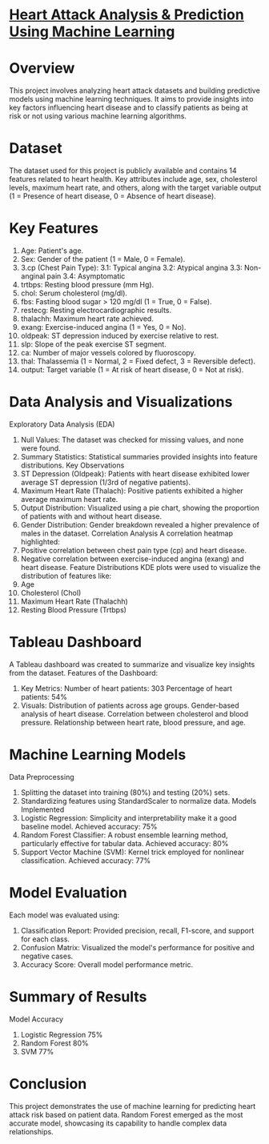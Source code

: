 # [Heart Attack Analysis & Prediction Using Machine Learning](https://public.tableau.com/app/profile/abhishek.kumar8753/viz/Heart_Health_Diagnostic_Analytics_Dashboard/Heart_Health_Dashboard?publish=yes)
# Overview
This project involves analyzing heart attack datasets and building predictive models using machine learning techniques. It aims to provide insights into key factors influencing heart disease and to classify patients as being at risk or not using various machine learning algorithms.

# Dataset
The dataset used for this project is publicly available and contains 14 features related to heart health. Key attributes include age, sex, cholesterol levels, maximum heart rate, and others, along with the target variable output (1 = Presence of heart disease, 0 = Absence of heart disease).

# Key Features
1. Age: Patient's age.
2. Sex: Gender of the patient (1 = Male, 0 = Female).
3. 3.cp (Chest Pain Type):
   3.1: Typical angina
   3.2: Atypical angina
   3.3: Non-anginal pain
   3.4: Asymptomatic
5. trtbps: Resting blood pressure (mm Hg).
6. chol: Serum cholesterol (mg/dl).
7. fbs: Fasting blood sugar > 120 mg/dl (1 = True, 0 = False).
8. restecg: Resting electrocardiographic results.
9. thalachh: Maximum heart rate achieved.
10. exang: Exercise-induced angina (1 = Yes, 0 = No).
11. oldpeak: ST depression induced by exercise relative to rest.
12. slp: Slope of the peak exercise ST segment.
13. ca: Number of major vessels colored by fluoroscopy.
14. thal: Thalassemia (1 = Normal, 2 = Fixed defect, 3 = Reversible defect).
15. output: Target variable (1 = At risk of heart disease, 0 = Not at risk).
# Data Analysis and Visualizations
Exploratory Data Analysis (EDA)
1. Null Values: The dataset was checked for missing values, and none were found.
2. Summary Statistics: Statistical summaries provided insights into feature distributions.
Key Observations
1. ST Depression (Oldpeak):
   Patients with heart disease exhibited lower average ST depression (1/3rd of negative patients).
2. Maximum Heart Rate (Thalach):
   Positive patients exhibited a higher average maximum heart rate.
3. Output Distribution:
   Visualized using a pie chart, showing the proportion of patients with and without heart disease.
4. Gender Distribution:
   Gender breakdown revealed a higher prevalence of males in the dataset.
Correlation Analysis
A correlation heatmap highlighted:
1. Positive correlation between chest pain type (cp) and heart disease.
2. Negative correlation between exercise-induced angina (exang) and heart disease.
  Feature Distributions
KDE plots were used to visualize the distribution of features like:
1. Age
2. Cholesterol (Chol)
3. Maximum Heart Rate (Thalachh)
4. Resting Blood Pressure (Trtbps)
# Tableau Dashboard
A Tableau dashboard was created to summarize and visualize key insights from the dataset.
Features of the Dashboard:
1. Key Metrics:
Number of heart patients: 303
Percentage of heart patients: 54%
2. Visuals:
Distribution of patients across age groups.
Gender-based analysis of heart disease.
Correlation between cholesterol and blood pressure.
Relationship between heart rate, blood pressure, and age.
# Machine Learning Models
Data Preprocessing
1. Splitting the dataset into training (80%) and testing (20%) sets.
2. Standardizing features using StandardScaler to normalize data.
Models Implemented
1. Logistic Regression:
Simplicity and interpretability make it a good baseline model.
Achieved accuracy: 75%
2. Random Forest Classifier:
A robust ensemble learning method, particularly effective for tabular data.
Achieved accuracy: 80%
3. Support Vector Machine (SVM):
Kernel trick employed for nonlinear classification.
Achieved accuracy: 77%
# Model Evaluation
Each model was evaluated using:
1. Classification Report:
Provided precision, recall, F1-score, and support for each class.
2. Confusion Matrix:
Visualized the model's performance for positive and negative cases.
3. Accuracy Score:
Overall model performance metric.
# Summary of Results
Model	Accuracy
1. Logistic Regression	75%
2. Random Forest 80%
3. SVM	77%
# Conclusion
This project demonstrates the use of machine learning for predicting heart attack risk based on patient data. Random Forest emerged as the most accurate model, showcasing its capability to handle complex data relationships.
